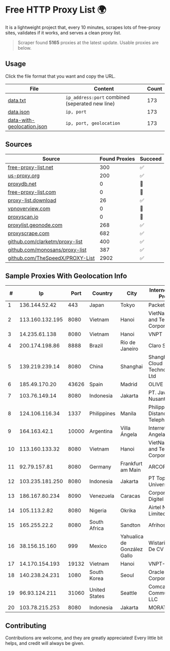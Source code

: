 
# Free HTTP Proxy List 🌍

It is a lightweight project that, every 10 minutes, scrapes lots of free-proxy sites, validates if it works, and serves a clean proxy list.


> Scraper found **5165** proxies at the latest update. Usable proxies are below.

## Usage

Click the file format that you want and copy the URL.


|File|Content|Count|
|----|-------|-----|
|[data.txt](https://raw.githubusercontent.com/themiralay/Proxy-List-World/master/data.txt)|`ip_address:port` combined (seperated new line)|173|
|[data.json](https://raw.githubusercontent.com/themiralay/Proxy-List-World/master/data.json)|`ip, port`|173|
|[data-with-geolocation.json](https://raw.githubusercontent.com/themiralay/Proxy-List-World/master/data-with-geolocation.json)|`ip, port, geolocation`|173|

## Sources

|Source|Found Proxies|Succeed|
|------|-------------|-------|
|[free-proxy-list.net](https://free-proxy-list.net)|300|✅|
|[us-proxy.org](https://www.us-proxy.org)|200|✅|
|[proxydb.net](http://proxydb.net)|0|🚫|
|[free-proxy-list.com](https://free-proxy-list.com/?page=&port=&type%5B%5D=http&type%5B%5D=https&up_time=0&search=Search)|0|🚫|
|[proxy-list.download](https://www.proxy-list.download/HTTP)|26|✅|
|[vpnoverview.com](https://vpnoverview.com/privacy/anonymous-browsing/free-proxy-servers)|0|🚫|
|[proxyscan.io](https://www.proxyscan.io)|0|🚫|
|[proxylist.geonode.com](https://proxylist.geonode.com/api/proxy-list?limit=300&page=1&sort_by=lastChecked&sort_type=desc&protocols=http,https)|268|✅|
|[proxyscrape.com](https://api.proxyscrape.com/v2/?request=displayproxies&protocol=http&timeout=10000&country=all&ssl=all&anonymity=all)|682|✅|
|[github.com/clarketm/proxy-list](https://raw.githubusercontent.com/clarketm/proxy-list/master/proxy-list-raw.txt)|400|✅|
|[github.com/monosans/proxy-list](https://raw.githubusercontent.com/monosans/proxy-list/main/proxies/http.txt)|387|✅|
|[github.com/TheSpeedX/PROXY-List](https://raw.githubusercontent.com/TheSpeedX/PROXY-List/master/http.txt)|2902|✅|


## Sample Proxies With Geolocation Info

|#|Ip|Port|Country|City|Internet Service Provider|
|-|--|----|-------|----|-------------------------|
|1|136.144.52.42|443|Japan|Tokyo|Packet Host, Inc.|
|2|113.160.132.195|8080|Vietnam|Hanoi|VietNam Post and Telecom Corporation|
|3|14.235.61.138|8080|Vietnam|Hanoi|VNPT|
|4|200.174.198.86|8888|Brazil|Rio de Janeiro|Claro S.A|
|5|139.219.239.14|8080|China|Shanghai|Shanghai Blue Cloud Technology Co., Ltd|
|6|185.49.170.20|43626|Spain|Madrid|OLIVE|
|7|103.76.149.14|8080|Indonesia|Jakarta|PT. Java Digital Nusantara|
|8|124.106.116.34|1337|Philippines|Manila|Philippine Long Distance Telephone Co.|
|9|164.163.42.1|10000|Argentina|Villa Ángela|Interret Villa Angela SRL|
|10|113.160.133.32|8080|Vietnam|Hanoi|VietNam Post and Telecom Corporation|
|11|92.79.157.81|8080|Germany|Frankfurt am Main|ARCOR-IP|
|12|103.235.181.250|8080|Indonesia|Jakarta|PT Top Class Universal|
|13|186.167.80.234|8090|Venezuela|Caracas|Corporacion Digitel C.A|
|14|105.113.2.82|8080|Nigeria|Okrika|Airtel Networks Limited|
|15|165.255.22.2|8080|South Africa|Sandton|Afrihost (Pty) Ltd|
|16|38.156.15.160|999|Mexico|Yahualica de González Gallo|Wistarip S De RL De CV|
|17|14.170.154.193|19132|Vietnam|Hanoi|VNPT-VNNIC|
|18|140.238.24.231|1080|South Korea|Seoul|Oracle Corporation|
|19|96.93.124.211|31060|United States|Seattle|Comcast Cable Communications, LLC|
|20|103.78.215.253|8080|Indonesia|Jakarta|MORATELINDO|



## Contributing

Contributions are welcome, and they are greatly appreciated! Every
little bit helps, and credit will always be given.

